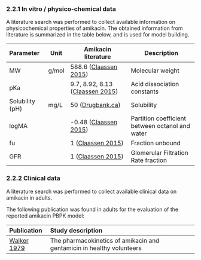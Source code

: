 ### 2.2.1 In vitro / physico-chemical data

A literature search was performed to collect available information on physicochemical properties of amikacin. The obtained information from literature is summarized in the table below, and is used for model building.

| **Parameter**   | **Unit** | **Amikacin literature**                       | **Description**                                 |
| :-------------- | -------- | ------------------------------------------------ | ----------------------------------------------- |
| MW              | g/mol    | 588.6 ([Claassen 2015](#5-references))           | Molecular weight                                |
| pKa             |          | 9.7, 8.92, 8.13 ([Claassen 2015](#5-references)) | Acid dissociation constants                     |
| Solubility (pH) | mg/L     | 50  ([Drugbank.ca](#5-references))               | Solubility                                      |
| logMA           |          | -0.48 ([Claassen 2015](#5-references))           | Partition coefficient between octanol and water |
| fu              |          | 1 ([Claassen 2015](#5-references))               | Fraction unbound                                |
| GFR             |          | 1 ([Claassen 2015](#5-references))               | Glomerular Filtration Rate fraction             |

### 2.2.2 Clinical data

A literature search was performed to collect available clinical data on amikacin in adults. 

The following publication was found in adults for the evaluation of the reported amikacin PBPK model:

| Publication                       | Study description                                            |
| :-------------------------------- | :----------------------------------------------------------- |
| [Walker 1979](#5-references) | The pharmacokinetics of amikacin and gentamicin in healthy volunteers |


